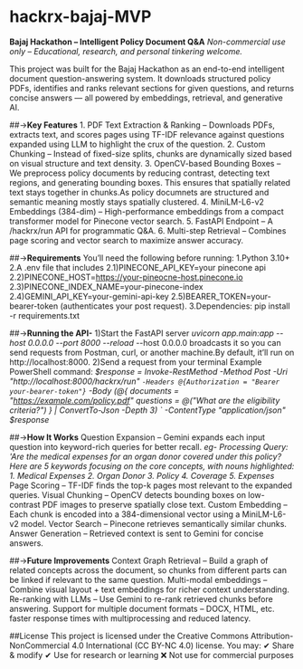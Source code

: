 # hackrx-bajaj-MVP
**Bajaj Hackathon – Intelligent Policy Document Q&A**
*Non-commercial use only – Educational, research, and personal tinkering welcome.*

This project was built for the Bajaj Hackathon as an end-to-end intelligent document question-answering system. It downloads structured policy PDFs, identifies and ranks relevant sections for given questions, and returns concise answers — all powered by embeddings, retrieval, and generative AI.

##->**Key Features**
    1. PDF Text Extraction & Ranking – Downloads PDFs, extracts text, and scores pages using TF-IDF relevance against questions expanded using LLM to highlight the crux of the question.
    2. Custom Chunking – Instead of fixed-size splits, chunks are dynamically sized based on visual structure and text density.
    3. OpenCV-based Bounding Boxes – We preprocess policy documents by reducing contrast, detecting text regions, and generating bounding boxes. This ensures that spatially related text         stays together in chunks.As policy documnets are structured and semantic meaning mostly stays spatially clustered.
    4. MiniLM-L6-v2 Embeddings (384-dim) – High-performance embeddings from a compact transformer model for Pinecone vector search.
    5. FastAPI Endpoint – A /hackrx/run API for programmatic Q&A.
    6. Multi-step Retrieval – Combines page scoring and vector search to maximize answer accuracy.

##->**Requirements**
    You’ll need the following before running:
    1.Python 3.10+
    2.A .env file that includes
      2.1)PINECONE_API_KEY=your pinecone api
      2.2)PINECONE_HOST=https://your-pineocne-host.pinecone.io
      2.3)PINECONE_INDEX_NAME=your-pinecone-index
      2.4)GEMINI_API_KEY=your-gemini-api-key
      2.5)BEARER_TOKEN=your-bearer-token (authenticates your post request).
    3.Dependencies: pip install -r requirements.txt

##->**Running the API-**
1)Start the FastAPI server
 *uvicorn app.main:app --host 0.0.0.0 --port 8000 --reload*
  --host 0.0.0.0 broadcasts it so you can send requests from Postman, curl, or another machine.By default, it’ll run on http://localhost:8000.
2)Send a request from your terminal
  Example PowerShell command:
 *$response = Invoke-RestMethod -Method Post -Uri "http://localhost:8000/hackrx/run" `
    -Headers @{Authorization = "Bearer your-bearer-token"} `
    -Body (@{
        documents = "https://example.com/policy.pdf"
        questions = @("What are the eligibility criteria?")
    } | ConvertTo-Json -Depth 3) `
    -ContentType "application/json"
  $response*
  
##->**How It Works**
Question Expansion – Gemini expands each input question into keyword-rich queries for better recall.
   *eg- Processing Query: 'Are the medical expenses for an organ donor covered under this policy? Here are 5 keywords focusing on the core concepts, with nouns highlighted:
       1.  Medical Expenses
       2.  Organ Donor
       3.  Policy
       4.  Coverage
       5.  Expenses* 
Page Scoring – TF-IDF finds the top-k pages most relevant to the expanded queries.
Visual Chunking – OpenCV detects bounding boxes on low-contrast PDF images to preserve spatially close text.
Custom Embedding – Each chunk is encoded into a 384-dimensional vector using a MiniLM-L6-v2 model.
Vector Search – Pinecone retrieves semantically similar chunks.
Answer Generation – Retrieved context is sent to Gemini for concise answers.

##->**Future Improvements**
Context Graph Retrieval – Build a graph of related concepts across the document, so chunks from different parts can be linked if relevant to the same question.
Multi-modal embeddings – Combine visual layout + text embeddings for richer context understanding.
Re-ranking with LLMs – Use Gemini to re-rank retrieved chunks before answering.
Support for multiple document formats – DOCX, HTML, etc.
faster response times with multiprocessing and reduced latency.

##License
This project is licensed under the Creative Commons Attribution-NonCommercial 4.0 International (CC BY-NC 4.0) license.
You may:
✔ Share & modify
✔ Use for research or learning
❌ Not use for commercial purposes
